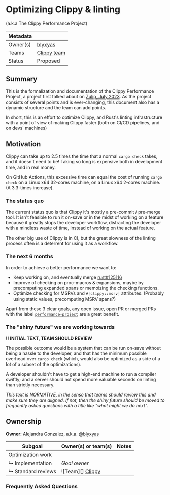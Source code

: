 # Optimizing Clippy & linting
(a.k.a The Clippy Performance Project)

| Metadata |                       |
| -------- | --------------------- |
| Owner(s) | [blyxyas][]           |
| Teams    | [Clippy team][clippy] |
| Status   | Proposed              |

## Summary

This is the formalization and documentation of the Clippy Performance Project, a project first talked about on [Zulip, July 2023](https://rust-lang.zulipchat.com/#narrow/stream/257328-clippy/topic/Clippy's.20performance). As the project consists of several points and is ever-changing, this document also has a dynamic structure and the team can add points. 

In short, this is an effort to optimize Clippy, and Rust's linting infrastructure with a point of view of making Clippy faster (both on CI/CD pipelines, and on devs' machines)

## Motivation

Clippy can take up to 2.5 times the time that a normal `cargo check` takes, and it doesn't need to be! Taking so long is expensive both in development time, and in real money.

On GitHub Actions, this excessive time can equal the cost of running `cargo check` on a Linux x64 32-cores machine, on a Linux x64 2-cores machine. (A 3.3-times increase).

### The status quo

The current status quo is that Clippy it's mostly a pre-commit / pre-merge tool. It isn't feasible to run it on-save or in the midst of working on a feature because it greatly stops the developer workflow, distracting the developer with a mindless waste of time, instead of working on the actual feature.

The other big use of Clippy is in CI, but the great slowness of the linting process often is a deterrent for using it as a workflow.

<!-- *Elaborate in more detail about the problem you are trying to solve. This section is making the case for why this particular problem is worth prioritizing with project bandwidth. A strong status quo section will (a) identify the target audience and (b) give specifics about the problems they are facing today. Sometimes it may be useful to start sketching out how you think those problems will be addressed by your change, as well, though it's not necessary.* -->

### The next 6 months

In order to achieve a better performance we want to:

- Keep working on, and eventually merge [rust#125116][pr125116]
- Improve of checking on proc-macros & expansions, maybe by precomputing expanded spans or memoizing the checking functions.
- Optimize checking for MSRVs and `#[clippy::msrv]` attributes. (Probably using static values, precomputing MSRV spans?)

Apart from these 3 clear goals, any open issue, open PR or merged PRs with the label [`performance-project`](https://github.com/rust-lang/rust-clippy/issues?q=sort%3Aupdated-desc+is%3Aopen+label%3Aperformance-project) are a great benefit.

### The "shiny future" we are working towards

**!! INITIAL TEXT, TEAM SHOULD REVIEW** 

The possible outcome would be a system that can be run on-save without being a hassle to the developer, and that has the minimum possible overhead over `cargo check` (which, would also be optimized as a side of a lot of a subset of the optimizations).

A developer shouldn't have to get a high-end machine to run a compiler swiftly; and a server should not spend more valuable seconds on linting than strictly necessary.

*This text is NORMATIVE, in the sense that teams should review this and make sure they are aligned. If not, then the shiny future should be moved to frequently asked questions with a title like "what might we do next".*

[da]: ../about/design_axioms.md

## Ownership

**Owner:** Alejandra Gonzalez, a.k.a. [@blyxyas][blyxyas]

| Subgoal            | Owner(s) or team(s) | Notes |
| ------------------ | ------------------- | ----- |
| Optimization work  |                     |       |
| ↳ Implementation   | *Goal owner*        |       |
| ↳ Standard reviews | ![Team][] [Clippy]  |       |

### Frequently Asked Questions

<!-- #### How will improvements be measured? -->

[blyxyas]: https://github.com/blyxyas
[clippy]: https://github.com/rust-lang/rust-clippy
[pr125116]: https://github.com/rust-lang/rust/pull/125116